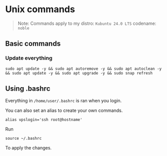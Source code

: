 # Unix commands
> Note: Commands apply to my distro: `Kubuntu 24.0 LTS` codename: `noble`
## Basic commands

### Update everything
```
sudo apt update -y && sudo apt autoremove -y && sudo apt autoclean -y && sudo apt update -y && sudo apt upgrade -y && sudo snap refresh
```

## Using .bashrc
Everything in `/home/user/.bashrc` is ran when you login.

You can also set an alias to create your own commands.
```
alias vpslogin='ssh root@hostname'
```

Run
```
source ~/.bashrc
```
To apply the changes.

